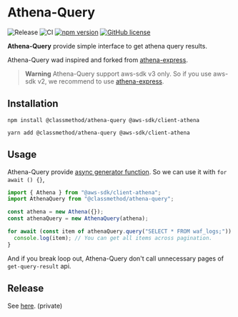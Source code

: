 # Athena-Query

![Release](https://github.com/classmethod/athena-query/workflows/release/badge.svg)
![CI](https://github.com/classmethod/athena-query/workflows/CI/badge.svg)
[![npm version](https://img.shields.io/npm/v/@classmethod/athena-query.svg)](https://www.npmjs.com/@classmethod/athena-query)
[![GitHub license](https://img.shields.io/badge/license-MIT-blue.svg)](https://github.com/classmethod/athena-query/blob/main/LICENSE)

**Athena-Query** provide simple interface to get athena query results.

Athena-Query wad inspired and forked from [athena-express](https://github.com/ghdna/athena-express#readme).

> **Warning**
> Athena-Query support aws-sdk v3 only. So if you use aws-sdk v2, we recommend to use [athena-express](https://github.com/ghdna/athena-express#readme).

## Installation

```
npm install @classmethod/athena-query @aws-sdk/client-athena
```

```
yarn add @classmethod/athena-query @aws-sdk/client-athena
```

## Usage

Athena-Query provide [async generator function](https://developer.mozilla.org/en-US/docs/Web/JavaScript/Reference/Statements/async_function*).
So we can use it with `for await () {}`,

```ts
import { Athena } from "@aws-sdk/client-athena";
import AthenaQuery from "@classmethod/athena-query";

const athena = new Athena({});
const athenaQuery = new AthenaQuery(athena);

for await (const item of athenaQuery.query("SELECT * FROM waf_logs;")) {
  console.log(item); // You can get all items across pagination.
}
```

And if you break loop out, Athena-Query don't call unnecessary pages of `get-query-result` api.

## Release

See [here](https://www.notion.so/athena-query-8d4fd5d098b944028dd9c7066a47ffe4#ee977ecfee9840c09e8d7b5a2ed5d3e3). (private)
